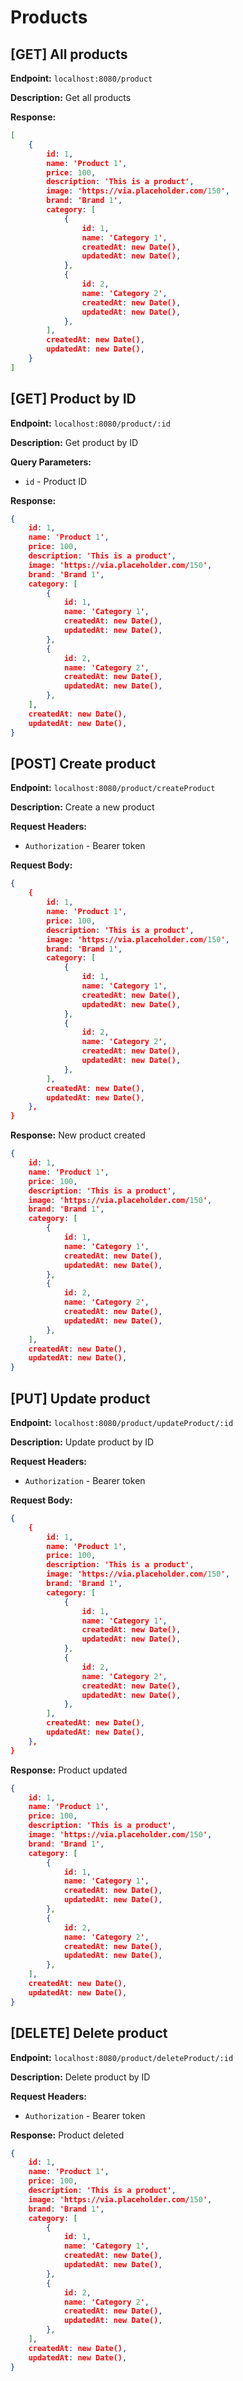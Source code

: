 # Products

## [GET] All products
__Endpoint:__ `localhost:8080/product`

__Description:__ Get all products

__Response:__
```json
[
    {
        id: 1,
        name: 'Product 1',
        price: 100,
        description: 'This is a product',
        image: 'https://via.placeholder.com/150',
        brand: 'Brand 1',
        category: [
            {
                id: 1,
                name: 'Category 1',
                createdAt: new Date(),
                updatedAt: new Date(),
            },
            {
                id: 2,
                name: 'Category 2',
                createdAt: new Date(),
                updatedAt: new Date(),
            },
        ],
        createdAt: new Date(),
        updatedAt: new Date(),
    }
]
```

## [GET] Product by ID

__Endpoint:__ `localhost:8080/product/:id`

__Description:__ Get product by ID

__Query Parameters:__
- `id` - Product ID

__Response:__
```json
{
    id: 1,
    name: 'Product 1',
    price: 100,
    description: 'This is a product',
    image: 'https://via.placeholder.com/150',
    brand: 'Brand 1',
    category: [
        {
            id: 1,
            name: 'Category 1',
            createdAt: new Date(),
            updatedAt: new Date(),
        },
        {
            id: 2,
            name: 'Category 2',
            createdAt: new Date(),
            updatedAt: new Date(),
        },
    ],
    createdAt: new Date(),
    updatedAt: new Date(),
}
```

## [POST] Create product

__Endpoint:__ `localhost:8080/product/createProduct`

__Description:__ Create a new product

__Request Headers:__
- `Authorization` - Bearer token

__Request Body:__
```json
{
    {
        id: 1,
        name: 'Product 1',
        price: 100,
        description: 'This is a product',
        image: 'https://via.placeholder.com/150',
        brand: 'Brand 1',
        category: [
            {
                id: 1,
                name: 'Category 1',
                createdAt: new Date(),
                updatedAt: new Date(),
            },
            {
                id: 2,
                name: 'Category 2',
                createdAt: new Date(),
                updatedAt: new Date(),
            },
        ],
        createdAt: new Date(),
        updatedAt: new Date(),
    },
}
```

__Response:__ New product created
```json
{
    id: 1,
    name: 'Product 1',
    price: 100,
    description: 'This is a product',
    image: 'https://via.placeholder.com/150',
    brand: 'Brand 1',
    category: [
        {
            id: 1,
            name: 'Category 1',
            createdAt: new Date(),
            updatedAt: new Date(),
        },
        {
            id: 2,
            name: 'Category 2',
            createdAt: new Date(),
            updatedAt: new Date(),
        },
    ],
    createdAt: new Date(),
    updatedAt: new Date(),
}
```
## [PUT] Update product

__Endpoint:__ `localhost:8080/product/updateProduct/:id`

__Description:__ Update product by ID

__Request Headers:__
- `Authorization` - Bearer token

__Request Body:__
```json
{
    {
        id: 1,
        name: 'Product 1',
        price: 100,
        description: 'This is a product',
        image: 'https://via.placeholder.com/150',
        brand: 'Brand 1',
        category: [
            {
                id: 1,
                name: 'Category 1',
                createdAt: new Date(),
                updatedAt: new Date(),
            },
            {
                id: 2,
                name: 'Category 2',
                createdAt: new Date(),
                updatedAt: new Date(),
            },
        ],
        createdAt: new Date(),
        updatedAt: new Date(),
    },
}
```

__Response:__ Product updated
```json
{
    id: 1,
    name: 'Product 1',
    price: 100,
    description: 'This is a product',
    image: 'https://via.placeholder.com/150',
    brand: 'Brand 1',
    category: [
        {
            id: 1,
            name: 'Category 1',
            createdAt: new Date(),
            updatedAt: new Date(),
        },
        {
            id: 2,
            name: 'Category 2',
            createdAt: new Date(),
            updatedAt: new Date(),
        },
    ],
    createdAt: new Date(),
    updatedAt: new Date(),
}
```

## [DELETE] Delete product

__Endpoint:__ `localhost:8080/product/deleteProduct/:id`

__Description:__ Delete product by ID

__Request Headers:__
- `Authorization` - Bearer token

__Response:__ Product deleted
```json
{
    id: 1,
    name: 'Product 1',
    price: 100,
    description: 'This is a product',
    image: 'https://via.placeholder.com/150',
    brand: 'Brand 1',
    category: [
        {
            id: 1,
            name: 'Category 1',
            createdAt: new Date(),
            updatedAt: new Date(),
        },
        {
            id: 2,
            name: 'Category 2',
            createdAt: new Date(),
            updatedAt: new Date(),
        },
    ],
    createdAt: new Date(),
    updatedAt: new Date(),
}
```

